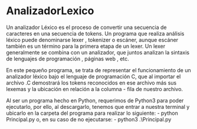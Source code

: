 # AnalizadorLexico

Un analizador Léxico es el proceso de convertir una secuencia de caracteres en una secuencia de tokens. Un programa que realiza análisis léxico puede denominarse lexer , tokenizer o escáner, aunque escáner también es un término para la primera etapa de un lexer. Un lexer generalmente se combina con un analizador, que juntos analizan la sintaxis de lenguajes de programación , páginas web , etc.

En este pequeño programa, se trata de representar el funcionamiento de un analizador léxico bajo el lenguaje de programación C, que al importar el archivo .C demostrará los tokens reconocidos en ese archivo más sus lexemas y la ubicación en relación a la columna - fila de nuestro archivo.

Al ser un programa hecho en Python, requerimos de Python3 para poder ejecutarlo, por ello, al descargarlo, tenemos que entrar a nuestra terminal y ubicarlo en la carpeta del programa para realizar lo siguiente:
    - python Principal.py 
o, en su caso de no ejecutarse:
    - python3 .\Principal.py
